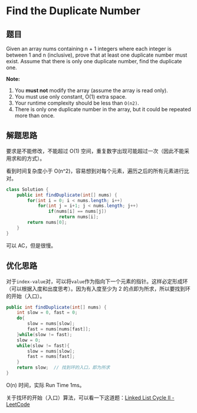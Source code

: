 # Find the Duplicate Number

## 题目

Given an array nums containing n + 1 integers where each integer is between 1 and n (inclusive), prove that at least one duplicate number must exist. Assume that there is only one duplicate number, find the duplicate one.

**Note:**

1. You **must not** modify the array (assume the array is read only).
2. You must use only constant, O(1) extra space.
3. Your runtime complexity should be less than `O(n2)`.
4. There is only one duplicate number in the array, but it could be repeated more than once.

## 解题思路

要求是不能修改，不能超过 O(1) 空间，重复数字出现可能超过一次（因此不能采用求和的方式）。

看到时间复杂度小于 O(n^2)，容易想到对每个元素，遍历之后的所有元素进行比对。

```java
class Solution {
    public int findDuplicate(int[] nums) {
        for(int i = 0; i < nums.length; i++)
            for(int j = i+1; j < nums.length; j++)
                if(nums[i] == nums[j])
                    return nums[i];
        return nums[0];
    }
}
```

可以 AC，但是很慢。

## 优化思路

对于`index-value`对，可以将`value`作为指向下一个元素的指针。这样必定形成环（可以根据入度和出度思考）。因为有入度至少为 2 的点即为所求，所以要找到环的开始（入口）。

```java
public int findDuplicate(int[] nums) {
    int slow = 0, fast = 0;
    do{
        slow = nums[slow];
        fast = nums[nums[fast]];
    }while(slow != fast);
    slow = 0;
    while(slow != fast){
        slow = nums[slow];
        fast = nums[fast];
    }
    return slow;  // 找到环的入口，即为所求
}
```

O(n) 时间，实际 Run Time 1ms。

关于找环的开始（入口）算法，可以看一下这道题：[Linked List Cycle II - LeetCode](https://leetcode.com/problems/linked-list-cycle-ii/description/)
